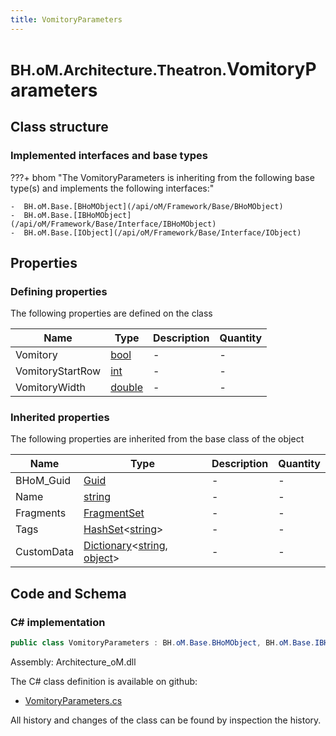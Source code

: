 ```yaml
---
title: VomitoryParameters
---
```


# <small>BH.oM.Architecture.Theatron.</small>**VomitoryParameters**



## Class structure

### Implemented interfaces and base types

???+ bhom "The VomitoryParameters is inheriting from the following base type(s) and implements the following interfaces:"

    -  BH.oM.Base.[BHoMObject](/api/oM/Framework/Base/BHoMObject)
    -  BH.oM.Base.[IBHoMObject](/api/oM/Framework/Base/Interface/IBHoMObject)
    -  BH.oM.Base.[IObject](/api/oM/Framework/Base/Interface/IObject)


## Properties



### Defining properties

The following properties are defined on the class

| Name             | Type             | Description      | Quantity         |
|------------------|------------------|------------------|------------------|
| Vomitory | [bool](https://learn.microsoft.com/en-us/dotnet/api/System.Boolean?view=netstandard-2.0) | - | - |
| VomitoryStartRow | [int](https://learn.microsoft.com/en-us/dotnet/api/System.Int32?view=netstandard-2.0) | - | - |
| VomitoryWidth | [double](https://learn.microsoft.com/en-us/dotnet/api/System.Double?view=netstandard-2.0) | - | - |


### Inherited properties
The following properties are inherited from the base class of the object

| Name             | Type             | Description      | Quantity         |
|------------------|------------------|------------------|------------------|
| BHoM_Guid | [Guid](https://learn.microsoft.com/en-us/dotnet/api/System.Guid?view=netstandard-2.0) | - | - |
| Name | [string](https://learn.microsoft.com/en-us/dotnet/api/System.String?view=netstandard-2.0) | - | - |
| Fragments | [FragmentSet](/api/oM/Framework/Base/FragmentSet) | - | - |
| Tags | [HashSet](https://learn.microsoft.com/en-us/dotnet/api/System.Collections.Generic.HashSet-1?view=netstandard-2.0)&lt;[string](https://learn.microsoft.com/en-us/dotnet/api/System.String?view=netstandard-2.0)&gt; | - | - |
| CustomData | [Dictionary](https://learn.microsoft.com/en-us/dotnet/api/System.Collections.Generic.Dictionary-2?view=netstandard-2.0)&lt;[string](https://learn.microsoft.com/en-us/dotnet/api/System.String?view=netstandard-2.0), [object](https://learn.microsoft.com/en-us/dotnet/api/System.Object?view=netstandard-2.0)&gt; | - | - |


## Code and Schema

### C# implementation

``` C# title="C#"
public class VomitoryParameters : BH.oM.Base.BHoMObject, BH.oM.Base.IBHoMObject, BH.oM.Base.IObject
```

Assembly: Architecture_oM.dll

The C# class definition is available on github:

- [VomitoryParameters.cs](https://github.com/BHoM/BHoM/blob/develop/Architecture_oM/Theatron\Parameters\VomitoryParameters.cs)

All history and changes of the class can be found by inspection the history.
